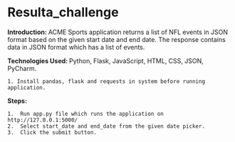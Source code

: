 # Resulta_challenge
<b>Introduction: </b> ACME Sports application returns a list of NFL events in JSON format based on the given start date and end date. The response contains data in JSON format which has a list of events.

<b>Technologies Used: </b> Python, Flask, JavaScript, HTML, CSS, JSON, PyCharm.
    
    1. Install pandas, flask and requests in system before running application.
 
 <b>Steps:</b>
 
    1.	Run app.py file which runs the application on http://127.0.0.1:5000/
    2.	Select start_date and end_date from the given date picker.
    3.	Click the submit button.
